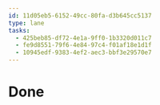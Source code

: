 ```yaml
---
id: 11d05eb5-6152-49cc-80fa-d3b645cc5137
type: lane
tasks:
  - 425beb85-df72-4e1a-9ff0-1b3320d011c7
  - fe9d8551-79f6-4e84-97c4-f01af18e1d1f
  - 10945edf-9383-4ef2-aec3-bbf3e29570e7
---
```


# Done
